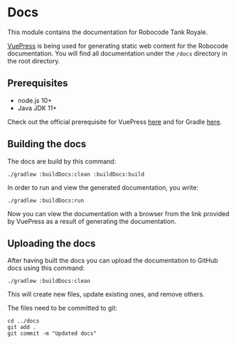 # Docs

This module contains the documentation for Robocode Tank Royale.

[VuePress] is being used for generating static web content for the Robocode documentation. You will find all
documentation under the `/docs` directory in the root directory.

## Prerequisites

* node.js 10+
* Java JDK 11+

Check out the official prerequisite for
VuePress [here](https://vuepress.vuejs.org/guide/getting-started.html#prerequisites)
and for Gradle [here](https://gradle.org/install/#prerequisites).

## Building the docs

The docs are build by this command:

```shell
./gradlew :buildDocs:clean :buildDocs:build
```

In order to run and view the generated documentation, you write:

```shell
./gradlew :buildDocs:run
```

Now you can view the documentation with a browser from the link provided by VuePress as a result of generating the
documentation.

## Uploading the docs

After having built the docs you can upload the documentation to GitHub docs using this command:

```shell
./gradlew :buildDocs:clean
```

This will create new files, update existing ones, and remove others.

The files need to be committed to git:

```shell
cd ../docs
git add .
git commit -m "Updated docs"
```

[VuePress]: https://vuepress.vuejs.org/ "VuePress home page"
